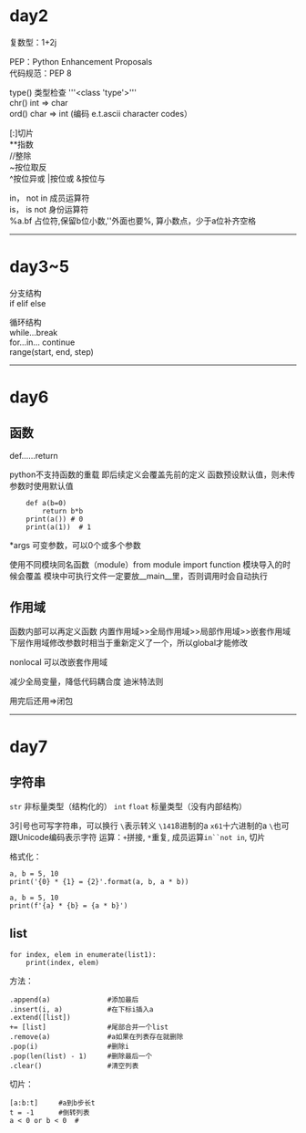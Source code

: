 # day2
复数型：1+2j

PEP：Python Enhancement Proposals  
代码规范：PEP 8  

type() 类型检查 '''<class 'type'>'''  
chr() int => char  
ord() char => int (编码 e.t.ascii character codes）

[:]切片  
**指数  
//整除  
~按位取反  
^按位异或 |按位或 &按位与  

in， not in 成员运算符  
is， is not 身份运算符  
%a.bf 占位符,保留b位小数,''外面也要%, 算小数点，少于a位补齐空格  
***
# day3~5
分支结构  
if elif else

循环结构  
while…break  
for…in…
continue  
range(start, end, step)
***
# day6
## 函数
def……return  

python不支持函数的重载
    即后续定义会覆盖先前的定义
函数预设默认值，则未传参数时使用默认值

```
    def a(b=0)
        return b*b
    print(a()) # 0
    print(a(1))  # 1
```
*args 可变参数，可以0个或多个参数

使用不同模块同名函数（module）from module import function 模块导入的时候会覆盖
模块中可执行文件一定要放__main__里，否则调用时会自动执行

## 作用域
函数内部可以再定义函数
内置作用域>>全局作用域>>局部作用域>>嵌套作用域
下层作用域修改参数时相当于重新定义了一个，所以global才能修改

nonlocal 可以改嵌套作用域

减少全局变量，降低代码耦合度
迪米特法则

用完后还用=>闭包
***
# day7
## 字符串
`str` 非标量类型（结构化的）
`int` `float` 标量类型（没有内部结构）

3引号也可写字符串，可以换行
``\``表示转义
`\141`8进制的a `x61`十六进制的a
`\`也可跟Unicode编码表示字符
运算：`+`拼接, `*`重复, 成员运算`in``not in`, 切片     
  
格式化：
```
a, b = 5, 10
print('{0} * {1} = {2}'.format(a, b, a * b))

a, b = 5, 10
print(f'{a} * {b} = {a * b}')

```
## list
```
for index, elem in enumerate(list1):
    print(index, elem)
```
方法：
```
.append(a)              #添加最后
.insert(i, a)           #在下标i插入a
.extend([list])
+= [list]               #尾部合并一个list
.remove(a)              #a如果在列表存在就删除
.pop(i)                 #删除i
.pop(len(list) - 1)     #删除最后一个
.clear()                #清空列表
```
切片：
```
[a:b:t]     #a到b步长t
t = -1      #倒转列表
a < 0 or b < 0  #
```
